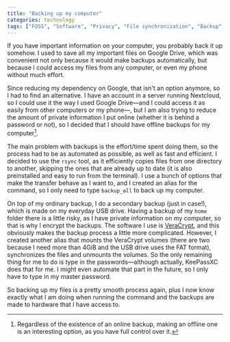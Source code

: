 ```yaml
---
title: "Backing up my computer"
categories: technology
tags: ["FOSS", "Software", "Privacy", "File synchronization", "Backup", "Offline", "Local"]
---
```

If you have important information on your computer, you probably back it up somehow. I used to save all my important files on Google Drive, which was convenient not only because it would make backups automatically, but because I could access my files from any computer, or even my phone without much effort.

Since reducing my dependency on Google, that isn't an option anymore, so I had to find an alternative. I have an account in a server running Nextcloud, so I could use it the way I used Google Drive—and I could access it as easily from other computers or my phone—, but I am also trying to reduce the amount of private information I put online (whether it is behind a password or not), so I decided that I should have offline backups for my computer[^note].

[^note]: Regardless of the existence of an online backup, making an offline one is an interesting option, as you have full control over it.

The main problem with backups is the effort/time spent doing them, so the process had to be as automated as possible, as well as fast and efficient. I decided to use the `rsync` tool, as it efficiently copies files from one directory to another, skipping the ones that are already up to date (it is also preinstalled and easy to run from the terminal). I use a bunch of options that make the transfer behave as I want to, and I created an alias for the command, so I only need to type `backup_all` to back up my computer.

On top of my ordinary backup, I do a secondary backup (just in case!), which is made on my everyday USB drive. Having a backup of my `home` folder there is a little risky, as I have private information on my computer, so that is why I encrypt the backups. The software I use is [VeraCrypt](https://www.veracrypt.fr/en/Home.html), and this obviously makes the backup process a little more complicated. However, I created another alias that mounts the VeraCrypt volumes (there are two because I need more than 4GiB and the USB drive uses the FAT format), synchronizes the files and unmounts the volumes. So the only remaining thing for me to do is type in the passwords—although actually, KeePassXC does that for me. I might even automate that part in the future, so I only have to type in my master password.

So backing up my files is a pretty smooth process again, plus I now know exactly what I am doing when running the command and the backups are made to hardware that I have access to.
